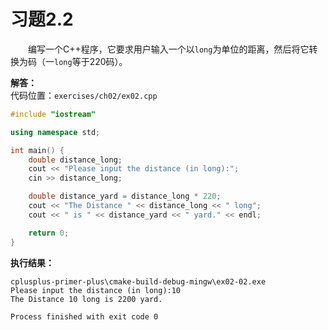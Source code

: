 # 习题2.2

&emsp;&emsp;编写一个C++程序，它要求用户输入一个以`long`为单位的距离，然后将它转换为码（一`long`等于220码）。

**解答：**  
代码位置：`exercises/ch02/ex02.cpp`
```c++
#include "iostream"

using namespace std;

int main() {
    double distance_long;
    cout << "Please input the distance (in long):";
    cin >> distance_long;

    double distance_yard = distance_long * 220;
    cout << "The Distance " << distance_long << " long";
    cout << " is " << distance_yard << " yard." << endl;

    return 0;
}
```

**执行结果：**  
```
cplusplus-primer-plus\cmake-build-debug-mingw\ex02-02.exe
Please input the distance (in long):10
The Distance 10 long is 2200 yard.

Process finished with exit code 0
```